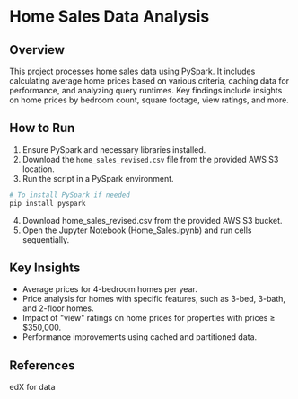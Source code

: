 # Home Sales Data Analysis

## Overview
This project processes home sales data using PySpark. It includes calculating average home prices based on various criteria, caching data for performance, and analyzing query runtimes. Key findings include insights on home prices by bedroom count, square footage, view ratings, and more.

## How to Run
1. Ensure PySpark and necessary libraries installed.
2. Download the `home_sales_revised.csv` file from the provided AWS S3 location.
3. Run the script in a PySpark environment.
```bash
# To install PySpark if needed
pip install pyspark

```
4. Download home_sales_revised.csv from the provided AWS S3 bucket.
5. Open the Jupyter Notebook (Home_Sales.ipynb) and run cells sequentially.

## Key Insights
- Average prices for 4-bedroom homes per year.
- Price analysis for homes with specific features, such as 3-bed, 3-bath, and 2-floor homes.
- Impact of "view" ratings on home prices for properties with prices ≥ $350,000.
- Performance improvements using cached and partitioned data.

## References
edX for data 



